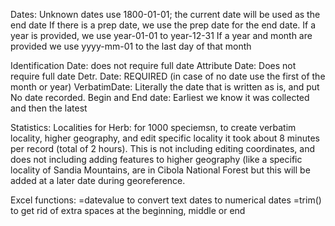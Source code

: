 Dates:
      Unknown dates use 1800-01-01; the current date will be used as the end date
      If there is a prep date, we use the prep date for the end date.
      If a year is provided, we use year-01-01 to year-12-31
      If a year and month are provided we use yyyy-mm-01 to the last day of that month
	
  Identification Date: does not require full date
	Attribute Date: Does not require full date
	Detr. Date: REQUIRED (in case of no date use the first of the month or year)
	VerbatimDate: Literally the date that is written as is, and put No date recorded.
	Begin and End date: Earliest we know it was collected and then the latest



Statistics:
Localities for Herb: for 1000 speciemsn, to create verbatim locality, higher geography, and edit specific locality it took about 8 minutes per record (total of 2 hours). This is not including editing coordinates, and does not including adding features to higher geography (like a specific locality of Sandia Mountains, are in Cibola National Forest but this will be added at a later date during georeference.


Excel functions:
=datevalue to convert text dates to numerical dates
=trim() to get rid of extra spaces at the beginning, middle or end
